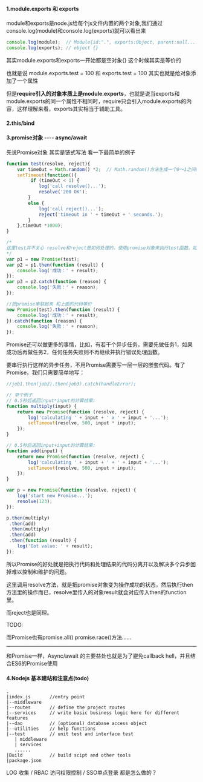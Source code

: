 #### 1.module.exports 和 exports

module和exports是node.js给每个js文件内置的两个对象,我们通过console.log(module)和console.log(exports)就可以看出来

```javascript
console.log(module);  // Module{id:".", exports:Object, parent:null.....}
console.log(exports); // object {}
```

其实module.exports和exports一开始都是空对象{} 这个时候其实是等价的

也就是说 module.exports.test = 100 和 exports.test = 100 其实也就是给对象添加了一个属性

但是**require引入的对象本质上是module.exports**，也就是说当exports和module.exports的同一个属性不相同时，require只会引入module.exports的内容，这样理解来看，exports其实相当于辅助工具。

#### 2.this/bind

#### 

#### 3.promise对象 ---- async/await

先说Promise对象 其实是链式写法 看一下最简单的例子

```javascript
function test(resolve, reject){
    var timeOut = Math.random() *2;  // Math.random()方法生成一个0～1之间的伪随机数
    setTimeout(function(){
         if (timeOut < 1) {
            log('call resolve()...');
            resolve('200 OK');
        }
        else {
            log('call reject()...');
            reject('timeout in ' + timeOut + ' seconds.');
        }
    },timeOut *1000);
}

/*
这里test并不关心 resolve和reject是如何处理的，使用promise对象来执行test函数，如果成功就执行then，不成功就执行catch
*/
var p1 = new Promise(test);
var p2 = p1.then(function (result) {
    console.log('成功：' + result);
});
var p3 = p2.catch(function (reason) {
    console.log('失败：' + reason);
});

//把promise串联起来 和上面的代码等价
new Promise(test).then(function (result) {
    console.log('成功：' + result);
}).catch(function (reason) {
    console.log('失败：' + reason);
});
```

Promise还可以做更多的事情，比如，有若干个异步任务，需要先做任务1，如果成功后再做任务2，任何任务失败则不再继续并执行错误处理函数。

要串行执行这样的异步任务，不用Promise需要写一层一层的嵌套代码。有了Promise，我们只需要简单地写：

```javascript
//job1.then(job2).then(job3).catch(handleError);

// 举个例子
// 0.5秒后返回input*input的计算结果:
function multiply(input) {
    return new Promise(function (resolve, reject) {
        log('calculating ' + input + ' x ' + input + '...');
        setTimeout(resolve, 500, input * input);
    });
}

// 0.5秒后返回input+input的计算结果:
function add(input) {
    return new Promise(function (resolve, reject) {
        log('calculating ' + input + ' + ' + input + '...');
        setTimeout(resolve, 500, input + input);
    });
}

var p = new Promise(function (resolve, reject) {
    log('start new Promise...');
    resolve(123);
});

p.then(multiply)
 .then(add)
 .then(multiply)
 .then(add)
 .then(function (result) {
    log('Got value: ' + result);
});

```

所以Promise的好处就是把执行代码和处理结果的代码分离开以及解决多个异步回掉难以控制和维护的问题。

这里调用resolve方法，就是把promise对象变为操作成功的状态，然后执行then方法里的操作而已，resolve里传入的对象result就会对应传入then的function里。

而reject也是同理。

TODO:

而Promise也有promise.all() promise.race()方法……

------

和Promise一样，Async/await 的主要益处也就是为了避免callback hell，并且结合ES6的Promise使用





#### 4.Nodejs 基本建站和注意点(todo)

```text
. 
|index.js       //entry point
|--middleware
|--routes       // define the project routes
|--services     // write basic business logic here for different features
|--dao          // (optional) database access object
|--utilities    // help functions
|--test         // unit test and interface test
   | middleware
   | services
   ......
|Build          // build scipt and other tools
|package.json 

```

LOG 收集 / RBAC 访问权限控制 / SSO单点登录 都是怎么做的？ 


